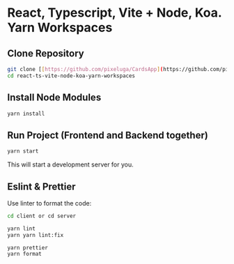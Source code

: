 # React, Typescript, Vite + Node, Koa. Yarn Workspaces

## Clone Repository

```bash
git clone [[https://github.com/pixeluga/CardsApp](https://github.com/pixeluga/react-ts-vite-node-koa-yarn-workspaces.git)](https://github.com/pixeluga/react-ts-vite-node-koa-yarn-workspaces.git)
cd react-ts-vite-node-koa-yarn-workspaces
```

## Install Node Modules

```bash
yarn install
```

## Run Project (Frontend and Backend together)

```bash
yarn start
```

This will start a development server for you.

## Eslint & Prettier

Use linter to format the code:

```bash
cd client or cd server

yarn lint
yarn yarn lint:fix

yarn prettier
yarn format
```
